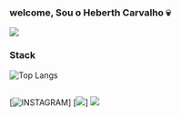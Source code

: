 ### welcome, Sou o Heberth Carvalho 💀

![](https://github-readme-stats.vercel.app/api?username=heberthpg&show_icons=true&theme=dark)
### Stack 
![Top Langs](https://github-readme-stats.vercel.app/api/top-langs/?username=heberthpg&hide_progress=true&theme=dark)

##
[![INSTAGRAM](https://img.shields.io/badge/Instagram-29232f?style=for-the-badge&logo=instagram&logoColor=a57a91)]
[![](https://img.shields.io/badge/LinkedIn-29232f?style=for-the-badge&logo=linkedin&logoColor=8093ac((https://br.linkedin.com/in/heberth-carvalho-b76a18170)))]
![](https://img.shields.io/badge/Gmail-29232f?style=for-the-badge&logo=gmail&logoColor=#FFE4B5)
